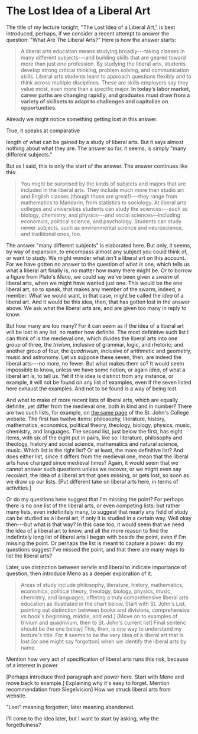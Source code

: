 # The Lost Idea of a Liberal Art

The title of my lecture tonight, "The Lost Idea of a Liberal Art," is
best introduced, perhaps, if we consider a recent attempt to answer the
question: "What Are The Liberal Arts?"  Here is how the answer starts:

> A liberal arts education means studying broadly---taking classes in
> many different subjects---and building skills that are geared toward
> more than just one profession.  By studying the liberal arts, students
> develop strong critical thinking, problem solving, and communication
> skills.  Liberal arts students learn to approach questions flexibly
> and to think across multiple disciplines.  These are skills employers
> say they value most, even more than a specific major.  **In today’s
> labor market, career paths are changing rapidly, and graduates must
> draw from a variety of skillsets to adapt to challenges and capitalize
> on opportunities.**

Already we might notice something getting lost in this answer.
<!--Later use "forgotten" for this--> True, it speaks at comparative
length of what can be gained by a study of liberal arts.  But it says
almost nothing about what they are.  The answer so far, it seems, is
simply "many different subjects."

But as I said, this is only the start of the answer.  The answer
continues like this:

>You might be surprised by the kinds of subjects and majors that are
>included in the liberal arts.  They include much more than studio art
>and English classes (though those are great!)---they range from
>mathematics to Mandarin, from statistics to sociology.  At liberal arts
>colleges and universities students can study the sciences---such as
>biology, chemistry, and physics---and social sciences—including
>economics, political science, and psychology.  Students can study newer
>subjects, such as environmental science and neuroscience, and
>traditional ones, too.

The answer "many different subjects" is elaborated here.  But only, it
seems, by way of expansion, to encompass almost any subject you could
think of, or want to study.  We might wonder what *isn't* a liberal art
on this account.  For we have gotten no answer to the question of what
*is* one, which tells us what a liberal art finally is, no matter how
many there might be.  Or to borrow a figure from Plato's *Meno*, we
could say we've been given a *swarm* of liberal arts, when we might have
wanted just one.  This would be the one liberal art, so to speak, that
makes any member of the swarm, indeed, a member.  What we would want, in
that case, might be called the *idea* of a liberal art.  And it would be
this idea, then, that has gotten lost in the answer above. We ask what
the liberal arts are, and are given too many in reply to know.

But how many are too many?  For it can seem as if the idea of a liberal
art will be lost in any list, no matter how definite.  The most
definitive such list I can think of is the medieval one, which divides
the liberal arts into one group of three, the *trivium*, inclusive of
grammar, logic, and rhetoric; and another group of four, the
*quadrivium*, inclusive of arithmetic and geometry, music and astronomy.
Let us suppose these seven, then, are indeed the liberal arts---no more,
no fewer.  But what makes them so? It would seem impossible to know,
unless we have some notion, or again *idea*, of what a liberal art is,
to tell us. Yet if this idea is distinct from any instance, or example,
it will not be found on any list of examples, even if the seven listed
here exhaust the examples. And not to be found is a way of being lost.

And what to make of more recent lists of liberal arts, which are equally
definite, yet differ from the medieval one, both in kind and in number?
There are two such lists, for example, on
[the same page](http://www.sjc.edu/academic-programs/undergraduate/liberal-arts/)
of the St. John's College website.  The first has twelve items:
philosophy, literature, history, mathematics, economics, political
theory, theology, biology, physics, music, chemistry, and languages.
The second list, just below the first, has eight items, with six of the
eight put in pairs, like so: literature, philosophy and theology,
history and social science, mathematics and natural science,
music. Which list is the right list? Or at least, the more definitive
list? And does either list, since it differs from the medieval one, mean
that the liberal arts have changed since medieval times? Again, it would
seem that we cannot answer such questions unless we recover, or we might
even say *recollect*, the idea of a liberal art that goes missing, or
gets lost, so soon as we draw up our
lists. [Put different take on liberal arts here, in terms of activities.]

Or do my questions here suggest that I'm missing the point? For
perhaps there is no one list of the liberal arts, or even competing
lists; but rather many lists, even indefinitely many, to suggest that
nearly any field of study can be studied as a liberal art, if only it is
studied in a certain way. Well okay then---but what is that way? In this
case too, it would seem that we need the idea of a liberal art to know,
and all the more reason to find the indefintely long list of liberal
arts I began with beside the point, even if I'm missing the point. Or
perhaps the list is meant to capture a power. do my
questions suggest I've missed the point, and that there are many ways to
list the liberal arts?


Later, use distinction between servile and liberal to indicate
importance of question, then introduce Meno as a deeper exploration of it.

> Areas of study include philosophy, literature, history, mathematics,
economics, political theory, theology, biology, physics, music,
chemistry, and languages, offering a truly comprehensive liberal arts
education as illustrated in the chart below.  Start with St. John's
List, pointing out distinction between books and divisions,
comprehensive vs book's beginning, middle, and end.]
[Move on to examples of trivium and quadrivium, then to St. John's current list]
Final sentenc should be the one below] This, then, is one way to
understand my lecture's title. For it seems to be the very idea of a
liberal art that is lost [or one might say forgotton] when we identify
the liberal arts by name.

Mention how very act of specification of liberal arts runs this risk,
because of a interest in power.

[Perhaps introduce third paragraph and power here. Start with Meno and move back to example.]
Explaining why it's easy to forget. Mention recommendation from
Siegelvision] How we struck liberal arts from website.

"Lost" meaning forgotten, later meaning abandoned.

I'll come to the idea later, but I want to start by asking, why the
forgetfulness?
